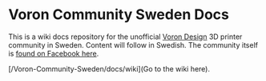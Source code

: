 # Voron Community Sweden Docs

This is a wiki docs repository for the unofficial [Voron Design](https://vorondesign.com/) 3D printer community in Sweden. Content will follow in Swedish. The community itself is [found on Facebook here](https://www.facebook.com/groups/voronsweden).

[/Voron-Community-Sweden/docs/wiki](Go to the wiki here).
